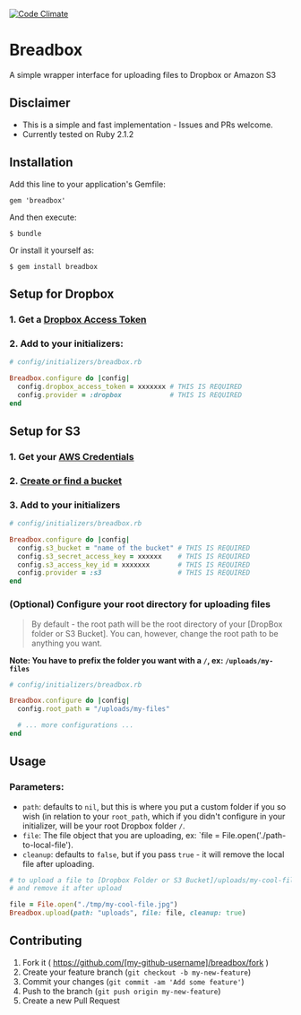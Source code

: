 [![Code Climate](https://codeclimate.com/github/ovenbits/breadbox/badges/gpa.svg)](https://codeclimate.com/github/ovenbits/breadbox)

# Breadbox

A simple wrapper interface for uploading files to Dropbox or Amazon S3

## Disclaimer

- This is a simple and fast implementation - Issues and PRs welcome.
- Currently tested on Ruby 2.1.2

## Installation

Add this line to your application's Gemfile:

    gem 'breadbox'

And then execute:

    $ bundle

Or install it yourself as:

    $ gem install breadbox


## Setup for Dropbox

### 1. Get a [Dropbox Access Token](https://www.dropbox.com/developers/blog/94/generate-an-access-token-for-your-own-account)
### 2. Add to your initializers:

```ruby
# config/initializers/breadbox.rb

Breadbox.configure do |config|
  config.dropbox_access_token = xxxxxxx # THIS IS REQUIRED
  config.provider = :dropbox            # THIS IS REQUIRED
end
```


## Setup for S3

### 1. Get your [AWS Credentials](http://infinitewp.com/knowledge-base/where-are-my-amazon-s3-credentials/)
### 2. [Create or find a bucket](http://docs.aws.amazon.com/AmazonS3/latest/gsg/CreatingABucket.html)
### 3. Add to your initializers

```ruby
# config/initializers/breadbox.rb

Breadbox.configure do |config|
  config.s3_bucket = "name of the bucket" # THIS IS REQUIRED
  config.s3_secret_access_key = xxxxxx    # THIS IS REQUIRED
  config.s3_access_key_id = xxxxxxx       # THIS IS REQUIRED
  config.provider = :s3                   # THIS IS REQUIRED
end
```

### (Optional) Configure your root directory for uploading files

> By default - the root path will be the root directory of your [DropBox folder or S3 Bucket].
You can, however, change the root path to be anything you want.

**Note: You have to prefix the folder you want with a `/`, ex: `/uploads/my-files`**

```ruby
# config/initializers/breadbox.rb

Breadbox.configure do |config|
  config.root_path = "/uploads/my-files"

  # ... more configurations ...
end
```

## Usage

### Parameters:

- `path`: defaults to `nil`, but this is where you put a custom folder if you so wish (in relation
  to your `root_path`, which if you didn't configure in your initializer, will be your root Dropbox
  folder `/`.
- `file`: The file object that you are uploading, ex: `file = File.open('./path-to-local-file').
- `cleanup`: defaults to `false`, but if you pass `true` - it will remove the local file after uploading.

```ruby
# to upload a file to [Dropbox Folder or S3 Bucket]/uploads/my-cool-file.jpg
# and remove it after upload

file = File.open("./tmp/my-cool-file.jpg")
Breadbox.upload(path: "uploads", file: file, cleanup: true)
```


## Contributing

1. Fork it ( https://github.com/[my-github-username]/breadbox/fork )
2. Create your feature branch (`git checkout -b my-new-feature`)
3. Commit your changes (`git commit -am 'Add some feature'`)
4. Push to the branch (`git push origin my-new-feature`)
5. Create a new Pull Request
